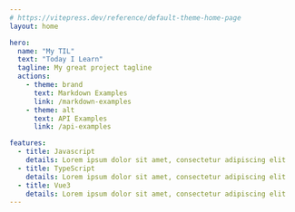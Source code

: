 ```yaml
---
# https://vitepress.dev/reference/default-theme-home-page
layout: home

hero:
  name: "My TIL"
  text: "Today I Learn"
  tagline: My great project tagline
  actions:
    - theme: brand
      text: Markdown Examples
      link: /markdown-examples
    - theme: alt
      text: API Examples
      link: /api-examples

features:
  - title: Javascript
    details: Lorem ipsum dolor sit amet, consectetur adipiscing elit
  - title: TypeScript
    details: Lorem ipsum dolor sit amet, consectetur adipiscing elit
  - title: Vue3
    details: Lorem ipsum dolor sit amet, consectetur adipiscing elit
---
```


